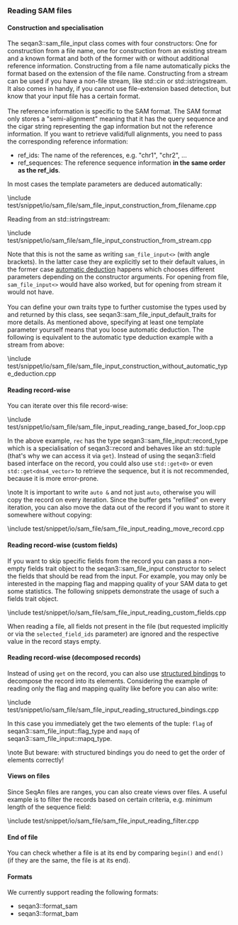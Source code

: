 ### Reading SAM files

#### Construction and specialisation

The seqan3::sam_file_input class comes with four constructors: One for construction from a file name, one for
construction from an existing stream and a known format and both of the former with or without additional
reference information. Constructing from a file name automatically picks the format based on the extension
of the file name. Constructing from a stream can be used if you have a non-file stream, like std::cin or
std::istringstream. It also comes in handy, if you cannot use file-extension based detection, but know that
your input file has a certain format.
<br><br>
The reference information is specific to the SAM format. The SAM format only stores a "semi-alignment" meaning that
it has the query sequence and the cigar string representing the gap information but not the reference information.
If you want to retrieve valid/full alignments, you need to pass the corresponding reference information:

- ref_ids: The name of the references, e.g. "chr1", "chr2", ...
- ref_sequences: The reference sequence information **in the same order as the ref_ids**.

In most cases the template parameters are deduced automatically:

\include test/snippet/io/sam_file/sam_file_input_construction_from_filename.cpp

Reading from an std::istringstream:

\include test/snippet/io/sam_file/sam_file_input_construction_from_stream.cpp

Note that this is not the same as writing `sam_file_input<>` (with angle brackets). In the latter case they
are explicitly set to their default values, in the former case
[automatic deduction](https://en.cppreference.com/w/cpp/language/class_template_argument_deduction) happens which
chooses different parameters depending on the constructor arguments. For opening from file, `sam_file_input<>`
would have also worked, but for opening from stream it would not have.
<br><br>
You can define your own traits type to further customise the types used by and returned by this class, see
seqan3::sam_file_input_default_traits for more details. As mentioned above, specifying at least one
template parameter yourself means that you loose automatic deduction. The following is equivalent to the automatic
type deduction example with a stream from above:

\include test/snippet/io/sam_file/sam_file_input_construction_without_automatic_type_deduction.cpp

#### Reading record-wise

You can iterate over this file record-wise:

\include test/snippet/io/sam_file/sam_file_input_reading_range_based_for_loop.cpp

In the above example, `rec` has the type seqan3::sam_file_input::record_type which is a specialisation of seqan3::record
and behaves like an std::tuple (that's why we can access it via `get`). Instead of using the seqan3::field based
interface on the record, you could also use `std::get<0>` or even `std::get<dna4_vector>` to retrieve the sequence,
but it is not recommended, because it is more error-prone.

\note It is important to write `auto &` and not just `auto`, otherwise you will copy the record on every iteration.
Since the buffer gets "refilled" on every iteration, you can also move the data out of the record if you want
to store it somewhere without copying:

\include test/snippet/io/sam_file/sam_file_input_reading_move_record.cpp

#### Reading record-wise (custom fields)

If you want to skip specific fields from the record you can pass a non-empty fields trait object to the
seqan3::sam_file_input constructor to select the fields that should be read from the input. For example,
you may only be interested in the mapping flag and mapping quality of your SAM data to get some statistics.
The following snippets demonstrate the usage of such a fields trait object.

\include test/snippet/io/sam_file/sam_file_input_reading_custom_fields.cpp

When reading a file, all fields not present in the file (but requested implicitly or via the `selected_field_ids`
parameter) are ignored and the respective value in the record stays empty.

#### Reading record-wise (decomposed records)

Instead of using `get` on the record, you can also use
[structured bindings](https://en.cppreference.com/w/cpp/language/structured_binding)
to decompose the record into its elements. Considering the example of reading only the flag and mapping quality
like before you can also write:

\include test/snippet/io/sam_file/sam_file_input_reading_structured_bindings.cpp

In this case you immediately get the two elements of the tuple: `flag` of seqan3::sam_file_input::flag_type and `mapq`
of seqan3::sam_file_input::mapq_type.

\note But beware: with structured bindings you do need to get the order of elements correctly!

#### Views on files

Since SeqAn files are ranges, you can also create views over files. A useful example is to filter the records
based on certain criteria, e.g. minimum length of the sequence field:

\include test/snippet/io/sam_file/sam_file_input_reading_filter.cpp

#### End of file

You can check whether a file is at its end by comparing `begin()` and `end()` (if they are the same, the file is
at its end).

#### Formats

We currently support reading the following formats:
* seqan3::format_sam
* seqan3::format_bam

